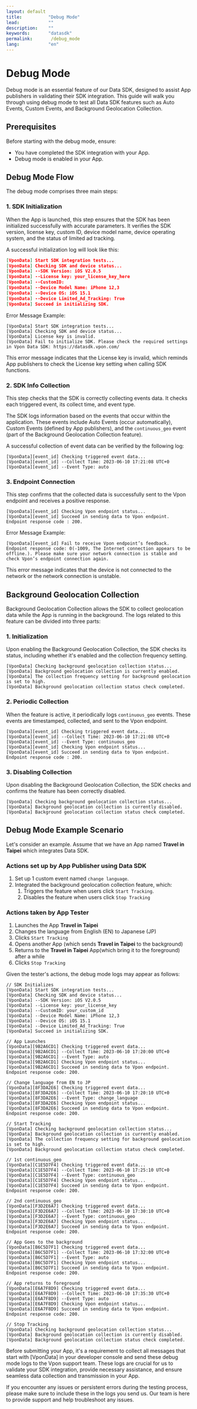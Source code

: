 ```yaml
---
layout: default
title:          "Debug Mode"
lead:           ""
description:    ""
keywords:       "datasdk"
permalink:       /debug_mode
lang:           "en"
---
```


# Debug Mode

Debug mode is an essential feature of our Data SDK, designed to assist App publishers in validating their SDK integration. This guide will walk you through using debug mode to test all Data SDK features such as Auto Events, Custom Events, and Background Geolocation Collection.

## Prerequisites
Before starting with the debug mode, ensure:

- You have completed the SDK integration with your App.
- Debug mode is enabled in your App.

## Debug Mode Flow
The debug mode comprises three main steps:

### 1. SDK Initialization

When the App is launched, this step ensures that the SDK has been initialized successfully with accurate parameters. It verifies the SDK version, license key, custom ID, device model name, device operating system, and the status of limited ad tracking.

A successful initialization log will look like this:
```json
[VponData] Start SDK integration tests...
[VponData] Checking SDK and device status...
[VponData] --SDK Version: iOS V2.0.5
[VponData] --License key: your_license_key_here
[VponData] --CustomID: 
[VponData] --Device Model Name: iPhone 12,3
[VponData] --Device OS: iOS 15.1
[VponData] --Device Limited_Ad_Tracking: True
[VponData] Succeed in initializing SDK.
```
Error Message Example:
```
[VponData] Start SDK integration tests...
[VponData] Checking SDK and device status...
[VponData] License key is invalid. 
[VponData] Fail to initialize SDK. Please check the required settings in Vpon Data SDK: https://datasdk.vpon.com/
```
This error message indicates that the License key is invalid, which reminds App publishers to check the License key setting when calling SDK functions.

### 2. SDK Info Collection

This step checks that the SDK is correctly collecting events data. It checks each triggered event, its collect time, and event type.

The SDK logs information based on the events that occur within the application. These events include Auto Events (occur automatically), Custom Events (defined by App publishers), and the `continuous_geo` event (part of the Background Geolocation Collection feature).

A successful collection of event data can be verified by the following log:
```
[VponData][event_id] Checking triggered event data...
[VponData][event_id] --Collect Time: 2023-06-10 17:21:08 UTC+0
[VponData][event_id] --Event Type: auto
```

### 3. Endpoint Connection

This step confirms that the collected data is successfully sent to the Vpon endpoint and receives a positive response.

```
[VponData][event_id] Checking Vpon endpoint status...
[VponData][event_id] Succeed in sending data to Vpon endpoint. Endpoint response code : 200.
```
Error Message Example:
```
[VponData][event_id] Fail to receive Vpon endpoint’s feedback. Endpoint response code: 0(-1009, The Internet connection appears to be offline.). Please make sure your network connection is stable and check Vpon’s endpoint connection again.
```
This error message indicates that the device is not connected to the network or the network connection is unstable.

## Background Geolocation Collection
Background Geolocation Collection allows the SDK to collect geolocation data while the App is running in the background. The logs related to this feature can be divided into three parts:

### 1. Initialization
Upon enabling the Background Geolocation Collection, the SDK checks its status, including whether it's enabled and the collection frequency setting.
```
[VponData] Checking background geolocation collection status...
[VponData] Background geolocation collection is currently enabled.
[VponData] The collection frequency setting for background geolocation is set to high.
[VponData] Background geolocation collection status check completed.
```

### 2. Periodic Collection
When the feature is active, it periodically logs `continuous_geo` events. These events are timestamped, collected, and sent to the Vpon endpoint.
```
[VponData][event_id] Checking triggered event data...
[VponData][event_id] --Collect Time: 2023-06-10 17:21:08 UTC+0
[VponData][event_id] --Event Type: continuous_geo
[VponData][event_id] Checking Vpon endpoint status...
[VponData][event_id] Succeed in sending data to Vpon endpoint. Endpoint response code : 200.
```

### 3. Disabling Collection
Upon disabling the Background Geolocation Collection, the SDK checks and confirms the feature has been correctly disabled.

```
[VponData] Checking background geolocation collection status...
[VponData] Background geolocation collection is currently disabled.
[VponData] Background geolocation collection status check completed.
```

## Debug Mode Example Scenario
Let's consider an example. Assume that we have an App named **Travel in Taipei** which integrates Data SDK.

### Actions set up by App Publisher using Data SDK
1. Set up 1 custom event named `change language`.
2. Integrated the background geolocation collection feature, which:
    1. Triggers the feature when users click `Start Tracking`.
    2. Disables the feature when users click `Stop Tracking`

### Actions taken by App Tester
1. Launches the App **Travel in Taipei**
2. Changes the language from English (EN) to Japanese (JP)
3. Clicks `Start Tracking`
4. Opens another App (which sends **Travel in Taipei** to the background)
5. Returns to the **Travel in Taipei** App(which bring it to the foreground) after a while
6. Clicks `Stop Tracking`

Given the tester's actions, the debug mode logs may appear as follows:

```
// SDK Initializes
[VponData] Start SDK integration tests...
[VponData] Checking SDK and device status...
[VponData] --SDK Version: iOS V2.0.5
[VponData] --License key: your_license_key
[VponData] --CustomID: your_custom_id
[VponData] --Device Model Name: iPhone 12,3
[VponData] --Device OS: iOS 15.1
[VponData] --Device Limited_Ad_Tracking: True
[VponData] Succeed in initializing SDK.

// App Launches
[VponData][9B2A6CD1] Checking triggered event data...
[VponData][9B2A6CD1] --Collect Time: 2023-06-10 17:20:00 UTC+0
[VponData][9B2A6CD1] --Event Type: auto
[VponData][9B2A6CD1] Checking Vpon endpoint status...
[VponData][9B2A6CD1] Succeed in sending data to Vpon endpoint. Endpoint response code: 200.

// Change language from EN to JP
[VponData][8F3DA2E6] Checking triggered event data...
[VponData][8F3DA2E6] --Collect Time: 2023-06-10 17:20:10 UTC+0
[VponData][8F3DA2E6] --Event Type: change_language
[VponData][8F3DA2E6] Checking Vpon endpoint status...
[VponData][8F3DA2E6] Succeed in sending data to Vpon endpoint. Endpoint response code: 200.

// Start Tracking
[VponData] Checking background geolocation collection status...
[VponData] Background geolocation collection is currently enabled.
[VponData] The collection frequency setting for background geolocation is set to high.
[VponData] Background geolocation collection status check completed.

// 1st continuous_geo
[VponData][C1E5D7F4] Checking triggered event data...
[VponData][C1E5D7F4] --Collect Time: 2023-06-10 17:25:10 UTC+0
[VponData][C1E5D7F4] --Event Type: continuous_geo
[VponData][C1E5D7F4] Checking Vpon endpoint status...
[VponData][C1E5D7F4] Succeed in sending data to Vpon endpoint. Endpoint response code: 200.

// 2nd continuous_geo
[VponData][F3D2E6A7] Checking triggered event data...
[VponData][F3D2E6A7] --Collect Time: 2023-06-10 17:30:10 UTC+0
[VponData][F3D2E6A7] --Event Type: continuous_geo
[VponData][F3D2E6A7] Checking Vpon endpoint status...
[VponData][F3D2E6A7] Succeed in sending data to Vpon endpoint. Endpoint response code: 200.

// App Goes to the background
[VponData][B6C5D7F1] Checking triggered event data...
[VponData][B6C5D7F1] --Collect Time: 2023-06-10 17:32:00 UTC+0
[VponData][B6C5D7F1] --Event Type: auto
[VponData][B6C5D7F1] Checking Vpon endpoint status...
[VponData][B6C5D7F1] Succeed in sending data to Vpon endpoint. Endpoint response code: 200.

// App returns to foreground
[VponData][E6A7F8D9] Checking triggered event data...
[VponData][E6A7F8D9] --Collect Time: 2023-06-10 17:35:30 UTC+0
[VponData][E6A7F8D9] --Event Type: auto
[VponData][E6A7F8D9] Checking Vpon endpoint status...
[VponData][E6A7F8D9] Succeed in sending data to Vpon endpoint. Endpoint response code: 200.

// Stop Tracking
[VponData] Checking background geolocation collection status...
[VponData] Background geolocation collection is currently disabled.
[VponData] Background geolocation collection status check completed.

```

Before submitting your App, it's a requirement to collect all messages that start with [VponData] in your developer console and send these debug mode logs to the Vpon support team. These logs are crucial for us to validate your SDK integration, provide necessary assistance, and ensure seamless data collection and transmission in your App.

If you encounter any issues or persistent errors during the testing process, please make sure to include these in the logs you send us. Our team is here to provide support and help troubleshoot any issues.